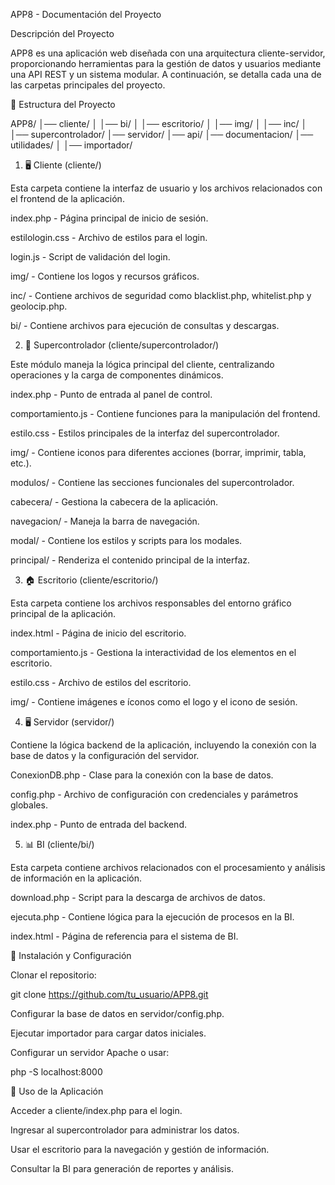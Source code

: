 APP8 - Documentación del Proyecto



Descripción del Proyecto

APP8 es una aplicación web diseñada con una arquitectura cliente-servidor, proporcionando herramientas para la gestión de datos y usuarios mediante una API REST y un sistema modular. A continuación, se detalla cada una de las carpetas principales del proyecto.

📂 Estructura del Proyecto

APP8/
│── cliente/
│   │── bi/
│   │── escritorio/
│   │── img/
│   │── inc/
│   │── supercontrolador/
│── servidor/
│── api/
│── documentacion/
│── utilidades/
│   │── importador/

1. 🖥 Cliente (cliente/)

Esta carpeta contiene la interfaz de usuario y los archivos relacionados con el frontend de la aplicación.

index.php - Página principal de inicio de sesión.

estilologin.css - Archivo de estilos para el login.

login.js - Script de validación del login.

img/ - Contiene los logos y recursos gráficos.

inc/ - Contiene archivos de seguridad como blacklist.php, whitelist.php y geolocip.php.

bi/ - Contiene archivos para ejecución de consultas y descargas.

2. 🔧 Supercontrolador (cliente/supercontrolador/)

Este módulo maneja la lógica principal del cliente, centralizando operaciones y la carga de componentes dinámicos.

index.php - Punto de entrada al panel de control.

comportamiento.js - Contiene funciones para la manipulación del frontend.

estilo.css - Estilos principales de la interfaz del supercontrolador.

img/ - Contiene iconos para diferentes acciones (borrar, imprimir, tabla, etc.).

modulos/ - Contiene las secciones funcionales del supercontrolador.

cabecera/ - Gestiona la cabecera de la aplicación.

navegacion/ - Maneja la barra de navegación.

modal/ - Contiene los estilos y scripts para los modales.

principal/ - Renderiza el contenido principal de la interfaz.

3. 🏠 Escritorio (cliente/escritorio/)

Esta carpeta contiene los archivos responsables del entorno gráfico principal de la aplicación.

index.html - Página de inicio del escritorio.

comportamiento.js - Gestiona la interactividad de los elementos en el escritorio.

estilo.css - Archivo de estilos del escritorio.

img/ - Contiene imágenes e íconos como el logo y el icono de sesión.

4. 🖥 Servidor (servidor/)

Contiene la lógica backend de la aplicación, incluyendo la conexión con la base de datos y la configuración del servidor.

ConexionDB.php - Clase para la conexión con la base de datos.

config.php - Archivo de configuración con credenciales y parámetros globales.

index.php - Punto de entrada del backend.

5. 📊 BI (cliente/bi/)

Esta carpeta contiene archivos relacionados con el procesamiento y análisis de información en la aplicación.

download.php - Script para la descarga de archivos de datos.

ejecuta.php - Contiene lógica para la ejecución de procesos en la BI.

index.html - Página de referencia para el sistema de BI.

🚀 Instalación y Configuración

Clonar el repositorio:

git clone https://github.com/tu_usuario/APP8.git

Configurar la base de datos en servidor/config.php.

Ejecutar importador para cargar datos iniciales.

Configurar un servidor Apache o usar:

php -S localhost:8000

📌 Uso de la Aplicación

Acceder a cliente/index.php para el login.

Ingresar al supercontrolador para administrar los datos.

Usar el escritorio para la navegación y gestión de información.

Consultar la BI para generación de reportes y análisis.


